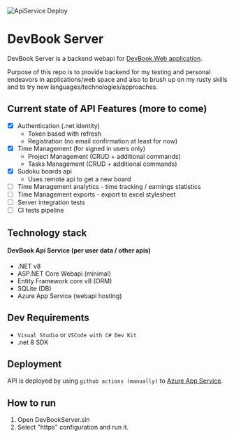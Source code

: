 ![ApiService Deploy](https://github.com/shindy001/DevBookServer/actions/workflows/deploy-devbook-server.yml/badge.svg)

# DevBook Server

DevBook Server is a backend webapi for [DevBook.Web application](https://github.com/shindy001/DevBook.Web).

Purpose of this repo is to provide backend for my testing and personal endeavors in applications/web space and also to brush up on my rusty skills and to try new languages/technologies/approaches.

## Current state of API Features (more to come)
- [x] Authentication (.net identity)
  - Token based with refresh
  - Registration (no email confirmation at least for now)
- [x] Time Management (for signed in users only)
  - Project Management (CRUD + additional commands)
  - Tasks Management (CRUD + additional commands)
- [x] Sudoku boards api
  - Uses remote api to get a new board
- [ ] Time Management analytics - time tracking / earnings statistics
- [ ] Time Management exports - export to excel stylesheet
- [ ] Server integration tests
- [ ] CI tests pipeline

## Technology stack
#### DevBook Api Service (per user data / other apis)
  - .NET v8
  - ASP.NET Core Webapi (minimal)
  - Entity Framework core v8 (ORM)
  - SQLite (DB)
  - Azure App Service (webapi hosting)

## Dev Requirements
- `Visual Studio` or `VSCode with C# Dev Kit`
- .net 8 SDK

## Deployment
API is deployed by using ```github actions (manually)``` to [Azure App Service](https://azure.microsoft.com/en-gb/products/app-service).

## How to run
1. Open DevBookServer.sln
1. Select "https" configuration and run it.

